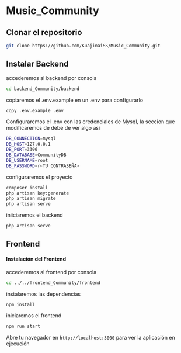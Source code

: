 # Music_Community
## Clonar el repositorio
```bash
git clone https://github.com/KuajinaiSS/Music_Community.git
```

## Instalar Backend
accederemos al backend por consola
```bash
cd backend_Community/backend
```

copiaremos el .env.example en un .env para configurarlo
```bash
copy .env.example .env
```

Configuraremos el .env con las credenciales de Mysql, la seccion que modificaremos de debe de ver algo asi
```bash
DB_CONNECTION=mysql
DB_HOST=127.0.0.1
DB_PORT=3306
DB_DATABASE=CommunityDB
DB_USERNAME=root
DB_PASSWORD=r<TU CONTRASEÑA>
```

configuraremos el proyecto
```bash
composer install
php artisan key:generate
php artisan migrate
php artisan serve
```

iniiciaremos el backend
```bash
php artisan serve
```

## Frontend

#### Instalación del Frontend

accederemos al frontend por consola
```bash
cd ../../frontend_Community/frontend
```

instalaremos las dependencias
```bash
npm install
```

iniciaremos el frontend
```bash
npm run start
```
Abre tu navegador en `http://localhost:3000` para ver la aplicación en ejecución



